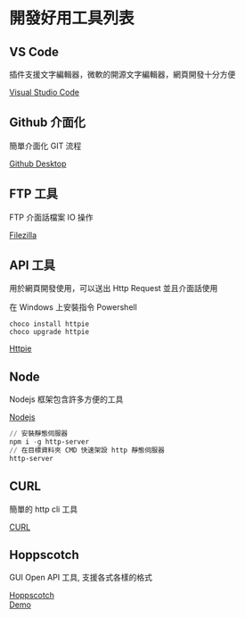 # 開發好用工具列表

## VS Code 

插件支援文字編輯器，微軟的開源文字編輯器，網頁開發十分方便

[Visual Studio Code](https://code.visualstudio.com/)

## Github 介面化

簡單介面化 GIT 流程

[Github Desktop](https://desktop.github.com/)

## FTP 工具

FTP 介面話檔案 IO 操作

[Filezilla](https://filezilla-project.org/)

## API 工具

用於網頁開發使用，可以送出 Http Request 並且介面話使用

在 Windows 上安裝指令 Powershell

```CMD
choco install httpie
choco upgrade httpie
```

[Httpie](https://httpie.io/docs/cli/installation)

## Node

Nodejs 框架包含許多方便的工具

[Nodejs](https://nodejs.org/en)

```powershell
// 安裝靜態伺服器
npm i -g http-server
// 在目標資料夾 CMD 快速架設 http 靜態伺服器
http-server
```

## CURL

簡單的 http cli 工具

[CURL](https://curl.se/windows/)

## Hoppscotch

GUI Open API 工具, 支援各式各樣的格式

[Hoppscotch](https://github.com/hoppscotch/hoppscotch)\
[Demo](https://hoppscotch.io/)